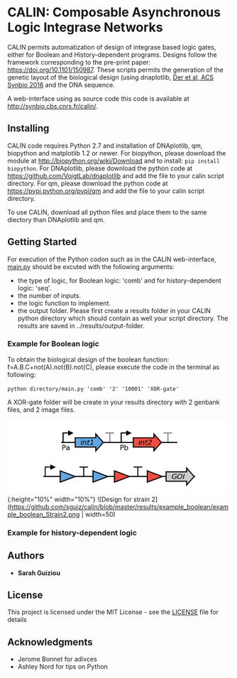 # CALIN: Composable Asynchronous Logic Integrase Networks

CALIN permits automatization of design of integrase based logic gates, either for Boolean and History-dependent programs. Designs follow the framework corresponding to the pre-print paper: https://doi.org/10.1101/150987. 
These scripts permits the generation of the genetic layout of the biological design (using dnaplotlib, [Der et al, ACS Synbio 2016](http://pubs.acs.org/doi/abs/10.1021/acssynbio.6b00252) and the DNA sequence.

A web-interface using as source code this code is available at http://synbio.cbs.cnrs.fr/calin/.

## Installing

CALIN code requires Python 2.7 and installation of DNAplotlib, qm, biopython and matplotlib 1.2 or newer. 
For biopython, please download the module at http://biopython.org/wiki/Download and to install: `pip install biopython`.
For DNAplotlib, please download the python code at https://github.com/VoigtLab/dnaplotlib and add the file to your calin script directory.
For qm, please download the python code at https://pypi.python.org/pypi/qm and add the file to your calin script directory.

To use CALIN, download all python files and place them to the same diectory than DNAplotlib and qm.

## Getting Started

For execution of the Python codon such as in the CALIN web-interface, [main.py](https://github.com/sguiz/calin/blob/master/main.py) should be excuted with the following arguments: 
- the type of logic, for Boolean logic: 'comb' and for history-dependent logic: 'seq'.
- the number of inputs.
- the logic function to implement.
- the output folder.
Please first create a results folder in your CALIN python directory which should contain as well your script directory. The results are saved in ../results/output-folder.

### Example for Boolean logic

To obtain the biological design of the boolean function: f=A.B.C+not(A).not(B).not(C), please execute the code in the terminal as following:

`python directory/main.py 'comb' '2' '10001' 'XOR-gate'`

A XOR-gate folder will be create in your results directory with 2 genbank files, and 2 image files.

![test image size](https://github.com/sguiz/calin/blob/master/results/example_boolean/example_boolean_Strain1.png){:height="10%" width="10%"}
![Design for strain 2](https://github.com/sguiz/calin/blob/master/results/example_boolean/example_boolean_Strain2.png | width=50)

### Example for history-dependent logic

## Authors

* **Sarah Guiziou**

## License

This project is licensed under the MIT License - see the [LICENSE](LICENSE) file for details

## Acknowledgments

* Jerome Bonnet for adivces
* Ashley Nord for tips on Python

